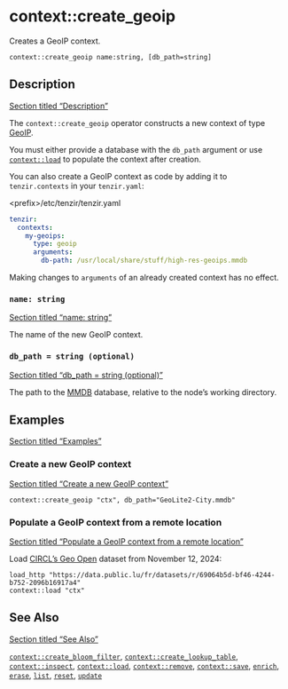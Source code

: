 # context::create_geoip

Creates a GeoIP context.

```tql
context::create_geoip name:string, [db_path=string]
```

## Description

[Section titled “Description”](#description)

The `context::create_geoip` operator constructs a new context of type [GeoIP](/explanations/enrichment#geoip-database).

You must either provide a database with the `db_path` argument or use [`context::load`](/reference/operators/context/load) to populate the context after creation.

You can also create a GeoIP context as code by adding it to `tenzir.contexts` in your `tenzir.yaml`:

\<prefix>/etc/tenzir/tenzir.yaml

```yaml
tenzir:
  contexts:
    my-geoips:
      type: geoip
      arguments:
        db-path: /usr/local/share/stuff/high-res-geoips.mmdb
```

Making changes to `arguments` of an already created context has no effect.

### `name: string`

[Section titled “name: string”](#name-string)

The name of the new GeoIP context.

### `db_path = string (optional)`

[Section titled “db\_path = string (optional)”](#db_path--string-optional)

The path to the [MMDB](https://maxmind.github.io/MaxMind-DB/) database, relative to the node’s working directory.

## Examples

[Section titled “Examples”](#examples)

### Create a new GeoIP context

[Section titled “Create a new GeoIP context”](#create-a-new-geoip-context)

```tql
context::create_geoip "ctx", db_path="GeoLite2-City.mmdb"
```

### Populate a GeoIP context from a remote location

[Section titled “Populate a GeoIP context from a remote location”](#populate-a-geoip-context-from-a-remote-location)

Load [CIRCL’s Geo Open](https://data.public.lu/en/datasets/geo-open-ip-address-geolocation-per-country-in-mmdb-format/) dataset from November 12, 2024:

```tql
load_http "https://data.public.lu/fr/datasets/r/69064b5d-bf46-4244-b752-2096b16917a4"
context::load "ctx"
```

## See Also

[Section titled “See Also”](#see-also)

[`context::create_bloom_filter`](/reference/operators/context/create_bloom_filter), [`context::create_lookup_table`](/reference/operators/context/create_lookup_table), [`context::inspect`](/reference/operators/context/inspect), [`context::load`](/reference/operators/context/load), [`context::remove`](/reference/operators/context/remove), [`context::save`](/reference/operators/context/save), [`enrich`](/reference/operators/context/enrich), [`erase`](/reference/operators/context/erase), [`list`](/reference/operators/context/list), [`reset`](/reference/operators/context/reset), [`update`](/reference/operators/context/update)